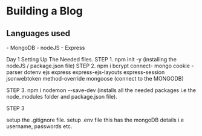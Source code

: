 <h1>Building a Blog</h1>
<h2>Languages used</h2>
- MongoDB
- nodeJS
- Express

Day 1 
Setting Up The Needed files.
STEP 1.
npm init -y (installing the nodeJS / package.json file)
STEP 2.
npm i  bcrypt connect- mongo cookie -parser dotenv ejs express express-ejs-layouts express-session jsonwebtoken method-override mongoose  (connect to the MONGODB)

STEP 3.
npm i nodemon --save-dev (installs all the needed packages i.e the node_modules folder and package.json file).

STEP 3 

setup the .gitignore file.
setup .env file this has the mongoDB details i.e username, passwords etc.
